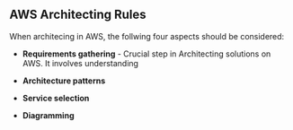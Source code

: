 ## AWS Architecting Rules

When architecing in AWS, the follwing four aspects should be considered:

- **Requirements gathering** - Crucial step in Architecting solutions on AWS. It involves understanding 
    
- **Architecture patterns** 
- **Service selection**
- **Diagramming**

